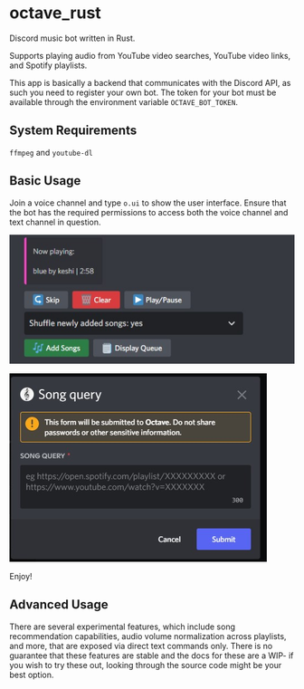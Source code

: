 # octave_rust
Discord music bot written in Rust. 

Supports playing audio from YouTube video searches, YouTube video links, and Spotify playlists. 

This app is basically a backend that communicates with the Discord API, as such you need to register your own bot. The token for your bot must be available through the environment variable `OCTAVE_BOT_TOKEN`.

## System Requirements
`ffmpeg` and `youtube-dl`

## Basic Usage
Join a voice channel and type `o.ui` to show the user interface. Ensure that the bot has the required permissions to access both the voice channel and text channel in question. 

![plot](./img/screenshot1.jpg)

![plot](./img/screenshot3.jpg)

Enjoy! 

## Advanced Usage
There are several experimental features, which include song recommendation capabilities, audio volume normalization across playlists, and more, that are exposed via direct text commands only. There is no guarantee that these features are stable and the docs for these are a WIP- if you wish to try these out, looking through the source code might be your best option. 